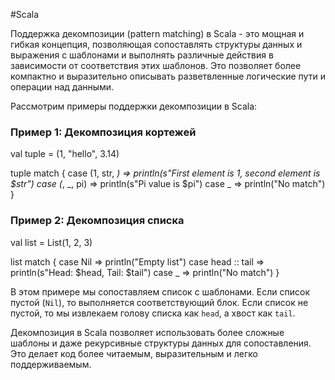 
#Scala 

Поддержка декомпозиции (pattern matching) в Scala - это мощная и гибкая концепция, позволяющая сопоставлять структуры данных и выражения с шаблонами и выполнять различные действия в зависимости от соответствия этих шаблонов. Это позволяет более компактно и выразительно описывать разветвленные логические пути и операции над данными.

Рассмотрим примеры поддержки декомпозиции в Scala:

### Пример 1: Декомпозиция кортежей

val tuple = (1, "hello", 3.14)

tuple match {
  case (1, str, _) => println(s"First element is 1, second element is $str")
  case (_, _, pi) => println(s"Pi value is $pi")
  case _ => println("No match")
}

### Пример 2: Декомпозиция списка

val list = List(1, 2, 3)

list match {
  case Nil => println("Empty list")
  case head :: tail => println(s"Head: $head, Tail: $tail")
  case _ => println("No match")
}

В этом примере мы сопоставляем список с шаблонами. Если список пустой (`Nil`), то выполняется соответствующий блок. Если список не пустой, то мы извлекаем голову списка как `head`, а хвост как `tail`.

Декомпозиция в Scala позволяет использовать более сложные шаблоны и даже рекурсивные структуры данных для сопоставления. Это делает код более читаемым, выразительным и легко поддерживаемым.